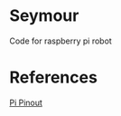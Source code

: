 Seymour
=======

Code for raspberry pi robot


References
==========

[Pi Pinout](http://www.raspberrypi.org/documentation/usage/gpio/)
